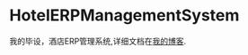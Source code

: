 # HotelERPManagementSystem
我的毕设，酒店ERP管理系统,详细文档在[我的博客](<https://hellomyheart.cn/tags/%E9%85%92%E5%BA%97ERP%E7%AE%A1%E7%90%86%E7%B3%BB%E7%BB%9F/>).
